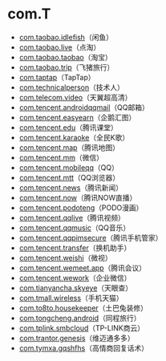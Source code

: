 # com.T

- [com.taobao.idlefish](./com.taobao.idlefish/readme.md)（闲鱼）
- [com.taobao.live](./com.taobao.live/readme.md)（点淘）
- [com.taobao.taobao](./com.taobao.taobao/readme.md)（淘宝）
- [com.taobao.trip](./com.taobao.trip/readme.md)（飞猪旅行）
- [com.taptap](./com.taptap/readme.md)（TapTap）
- [com.technicalperson](./com.technicalperson/readme.md)（技术人）
- [com.telecom.video](./com.telecom.video/readme.md)（天翼超高清）
- [com.tencent.androidqqmail](./com.tencent.androidqqmail/readme.md)（QQ邮箱）
- [com.tencent.easyearn](./com.tencent.easyearn/readme.md)（企鹅汇图）
- [com.tencent.edu](./com.tencent.edu/readme.md)（腾讯课堂）
- [com.tencent.karaoke](./com.tencent.karaoke/readme.md)（全民K歌）
- [com.tencent.map](./com.tencent.map/readme.md)（腾讯地图）
- [com.tencent.mm](./com.tencent.mm/readme.md)（微信）
- [com.tencent.mobileqq](./com.tencent.mobileqq/readme.md)（QQ）
- [com.tencent.mtt](./com.tencent.mtt/readme.md)（QQ浏览器）
- [com.tencent.news](./com.tencent.news/readme.md)（腾讯新闻）
- [com.tencent.now](./com.tencent.now/readme.md)（腾讯NOW直播）
- [com.tencent.podoteng](./com.tencent.podoteng/readme.md)（PODO漫画）
- [com.tencent.qqlive](./com.tencent.qqlive/readme.md)（腾讯视频）
- [com.tencent.qqmusic](./com.tencent.qqmusic/readme.md)（QQ音乐）
- [com.tencent.qqpimsecure](./com.tencent.qqpimsecure/readme.md)（腾讯手机管家）
- [com.tencent.transfer](./com.tencent.transfer/readme.md)（换机助手）
- [com.tencent.weishi](./com.tencent.weishi/readme.md)（微视）
- [com.tencent.wemeet.app](./com.tencent.wemeet.app/readme.md)（腾讯会议）
- [com.tencent.wework](./com.tencent.wework/readme.md)（企业微信）
- [com.tianyancha.skyeye](./com.tianyancha.skyeye/readme.md)（天眼查）
- [com.tmall.wireless](./com.tmall.wireless/readme.md)（手机天猫）
- [com.to8to.housekeeper](./com.to8to.housekeeper/readme.md)（土巴兔装修）
- [com.tongcheng.android](./com.tongcheng.android/readme.md)（同程旅行）
- [com.tplink.smbcloud](./com.tplink.smbcloud/readme.md)（TP-LINK商云）
- [com.trantor.genesis](./com.trantor.genesis/readme.md)（维迈通多多）
- [com.tymxa.gqshfhs](./com.tymxa.gqshfhs/readme.md)（高情商回复话术）
